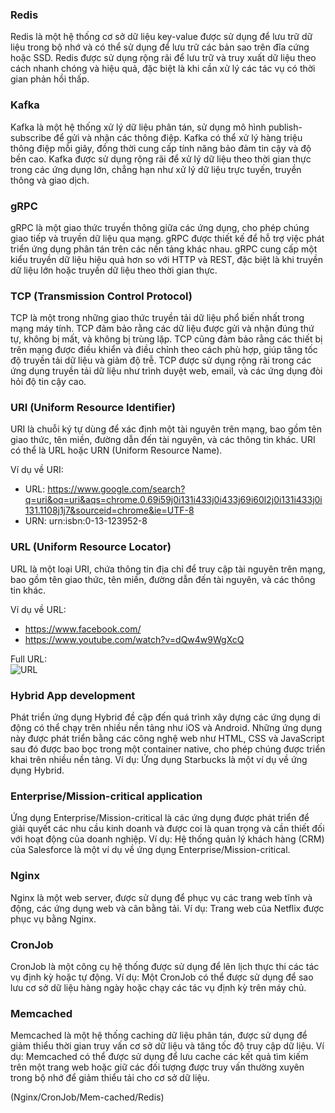 ### Redis
Redis là một hệ thống cơ sở dữ liệu key-value được sử dụng để lưu trữ dữ liệu trong bộ nhớ và có thể sử dụng để lưu trữ các bản sao trên đĩa cứng hoặc SSD. Redis được sử dụng rộng rãi để lưu trữ và truy xuất dữ liệu theo cách nhanh chóng và hiệu quả, đặc biệt là khi cần xử lý các tác vụ có thời gian phản hồi thấp.

### Kafka
Kafka là một hệ thống xử lý dữ liệu phân tán, sử dụng mô hình publish-subscribe để gửi và nhận các thông điệp. Kafka có thể xử lý hàng triệu thông điệp mỗi giây, đồng thời cung cấp tính năng bảo đảm tin cậy và độ bền cao. Kafka được sử dụng rộng rãi để xử lý dữ liệu theo thời gian thực trong các ứng dụng lớn, chẳng hạn như xử lý dữ liệu trực tuyến, truyền thông và giao dịch.

### gRPC
gRPC là một giao thức truyền thông giữa các ứng dụng, cho phép chúng giao tiếp và truyền dữ liệu qua mạng. gRPC được thiết kế để hỗ trợ việc phát triển ứng dụng phân tán trên các nền tảng khác nhau. gRPC cung cấp một kiểu truyền dữ liệu hiệu quả hơn so với HTTP và REST, đặc biệt là khi truyền dữ liệu lớn hoặc truyền dữ liệu theo thời gian thực.

### TCP (Transmission Control Protocol)
TCP là một trong những giao thức truyền tải dữ liệu phổ biến nhất trong mạng máy tính. TCP đảm bảo rằng các dữ liệu được gửi và nhận đúng thứ tự, không bị mất, và không bị trùng lặp. TCP cũng đảm bảo rằng các thiết bị trên mạng được điều khiển và điều chỉnh theo cách phù hợp, giúp tăng tốc độ truyền tải dữ liệu và giảm độ trễ. TCP được sử dụng rộng rãi trong các ứng dụng truyền tải dữ liệu như trình duyệt web, email, và các ứng dụng đòi hỏi độ tin cậy cao.

### URI (Uniform Resource Identifier) 
URI là chuỗi ký tự dùng để xác định một tài nguyên trên mạng, bao gồm tên giao thức, tên miền, đường dẫn đến tài nguyên, và các thông tin khác. URI có thể là URL hoặc URN (Uniform Resource Name).

Ví dụ về URI:  
- URL: https://www.google.com/search?q=uri&oq=uri&aqs=chrome.0.69i59j0i131i433j0i433j69i60l2j0i131i433j0i131.1108j1j7&sourceid=chrome&ie=UTF-8
- URN: urn:isbn:0-13-123952-8

### URL (Uniform Resource Locator) 
URL là một loại URI, chứa thông tin địa chỉ để truy cập tài nguyên trên mạng, bao gồm tên giao thức, tên miền, đường dẫn đến tài nguyên, và các thông tin khác.

Ví dụ về URL:  
- https://www.facebook.com/
- https://www.youtube.com/watch?v=dQw4w9WgXcQ

Full URL:  
![URL](./_images/URL.PNG) 

### Hybrid App development
Phát triển ứng dụng Hybrid đề cập đến quá trình xây dựng các ứng dụng di động có thể chạy trên nhiều nền tảng như iOS và Android. Những ứng dụng này được phát triển bằng các công nghệ web như HTML, CSS và JavaScript sau đó được bao bọc trong một container native, cho phép chúng được triển khai trên nhiều nền tảng.
Ví dụ: Ứng dụng Starbucks là một ví dụ về ứng dụng Hybrid.

### Enterprise/Mission-critical application
Ứng dụng Enterprise/Mission-critical là các ứng dụng được phát triển để giải quyết các nhu cầu kinh doanh và được coi là quan trọng và cần thiết đối với hoạt động của doanh nghiệp.
Ví dụ: Hệ thống quản lý khách hàng (CRM) của Salesforce là một ví dụ về ứng dụng Enterprise/Mission-critical.

### Nginx
Nginx là một web server, được sử dụng để phục vụ các trang web tĩnh và động, các ứng dụng web và cân bằng tải.
Ví dụ: Trang web của Netflix được phục vụ bằng Nginx.

### CronJob
CronJob là một công cụ hệ thống được sử dụng để lên lịch thực thi các tác vụ định kỳ hoặc tự động.
Ví dụ: Một CronJob có thể được sử dụng để sao lưu cơ sở dữ liệu hàng ngày hoặc chạy các tác vụ định kỳ trên máy chủ.

### Memcached
Memcached là một hệ thống caching dữ liệu phân tán, được sử dụng để giảm thiểu thời gian truy vấn cơ sở dữ liệu và tăng tốc độ truy cập dữ liệu.
Ví dụ: Memcached có thể được sử dụng để lưu cache các kết quả tìm kiếm trên một trang web hoặc giữ các đối tượng được truy vấn thường xuyên trong bộ nhớ để giảm thiểu tải cho cơ sở dữ liệu.

(Nginx/CronJob/Mem-cached/Redis)